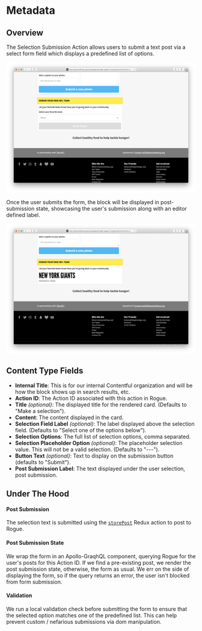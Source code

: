 # Metadata

## Overview

The Selection Submission Action allows users to submit a text post via a select form field which displays a predefined list of options.

![Example Selection Submission Action](../../.gitbook/assets/selection-submission-action-example.png)

Once the user submits the form, the block will be displayed in post-submission state, showcasing the user's submission along with an editor defined label.

![Example Selection Submission Action Post Submission State](../../.gitbook/assets/selection-submission-action-post-submission-example.png)

## Content Type Fields

- **Internal Title**: This is for our internal Contentful organization and will be how the block shows up in search results, etc.
- **Action ID**: The Action ID associated with this action in Rogue.
- **Title** _(optional)_: The displayed title for the rendered card. (Defaults to "Make a selection").
- **Content**: The content displayed in the card.
- **Selection Field Label** _(optional)_: The label displayed above the selection field. (Defaults to "Select one of the options below").
- **Selection Options**: The full list of selection options, comma separated.
- **Selection Placeholder Option** _(optional)_: The placeholder selection value. This will not be a valid selection. (Defaults to "---").
- **Button Text** _(optional)_: Text to display on the submission button (defaults to "Submit").
- **Post Submission Label**: The text displayed under the user selection, post submission.

## Under The Hood

#### Post Submission

The selection text is submitted using the [`storePost`](https://github.com/DoSomething/phoenix-next/blob/b96abb3a0df3a61ee8caa05f54a9f5b8b8b34dac/resources/assets/actions/post.js#L128-L172) Redux action to post to Rogue.

#### Post Submission State

We wrap the form in an Apollo-GraqhQL [<Query>](https://www.apollographql.com/docs/react/essentials/queries#basic) component, querying Rogue for the user's posts for this Action ID. If we find a pre-existing post, we render the post submission state, otherwise, the form as usual. We err on the side of displaying the form, so if the query returns an error, the user isn't blocked from form submission.

#### Validation

We run a local validation check before submitting the form to ensure that the selected option matches one of the predefined list. This can help prevent custom / nefarious submissions via dom manipulation.
